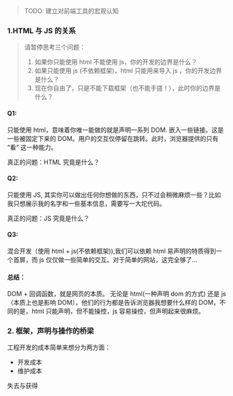 > TODO: 建立对前端工具的宏观认知

### 1.HTML 与 JS 的关系

> 请暂停思考三个问题：
>
> 1. 如果你只能使用 html 不能使用 js，你的开发的边界是什么？
> 2. 如果只能使用 js (不依赖框架)，html 只能用来导入 js ，你的开发边界是什么？
> 3. 现在你自由了，只是不能下载框架（也不能手搓！），此时你的边界是什么？

#### Q1:

只能使用 html，意味着你唯一能做的就是声明一系列 DOM. 嵌入一些链接。这是一些被固定下来的 DOM。用户的交互仅停留在跳转。此时，浏览器提供的只有 “看” 这一种能力。

真正的问题：HTML 究竟是什么？

#### Q2:

只能使用 JS, 其实你可以做出任何你想做的东西，只不过会稍微麻烦一些？比如我只想展示我的名字和一些基本信息，需要写一大坨代码。

真正的问题：JS 究竟是什么？

#### Q3:

混合开发（使用 html + js(不依赖框架)),我们可以依赖 html 易声明的特质得到一个首屏，而 js 仅仅做一些简单的交互。对于简单的网站，这完全够了...

#### 总结：

DOM + 回调函数，就是网页的本质。
无论是 html(一种声明 dom 的方式) 还是 js（本质上也是影响 DOM），他们的行为都是告诉浏览器我想要什么样的 DOM，不同的是，html 只能声明，但不能操控，js 容易操控，但声明起来很麻烦。

### 2. 框架，声明与操作的桥梁

工程开发的成本简单来想分为两方面：

- 开发成本
- 维护成本

失去与获得
